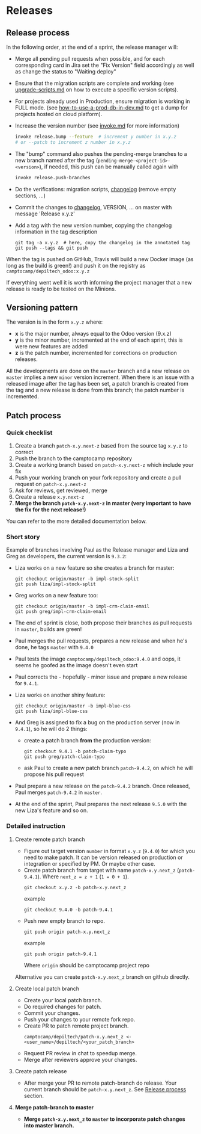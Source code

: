 <!--
This file has been generated with 'invoke project.sync'.
Do not modify. Any manual change will be lost.
Please propose your modification on
https://github.com/camptocamp/odoo-template instead.
-->
# Releases

## Release process

In the following order, at the end of a sprint, the release manager will:

* Merge all pending pull requests when possible, and for each corresponding card in Jira set the "Fix Version" field accordingly as well as change the status to "Waiting deploy"

* Ensure that the migration scripts are complete and working (see [upgrade-scripts.md](upgrade-scripts.md#run-a-version-upgrade-again) on how to execute a specific version scripts).
  
* For projects already used in Production, ensure migration is working in FULL mode. (see [how-to-use-a-prod-db-in-dev.md](how-to-use-a-prod-db-in-dev.md) to get a dump for projects hosted on cloud platform). 

* Increase the version number (see [invoke.md](invoke.md#releasebump) for more information)

  ```bash
  invoke release.bump --feature  # increment y number in x.y.z
  # or --patch to increment z number in x.y.z
  ```

* The "bump" command also pushes the pending-merge branches to a new branch named after the tag (`pending-merge-<project-id>-<version>`), if needed, this push can be manually called again with

  ```bash
  invoke release.push-branches
  ```

* Do the verifications: migration scripts, [changelog](../HISTORY.rst) (remove empty sections, ...)

* Commit the changes to [changelog](../HISTORY.rst), VERSION, ... on master with message 'Release x.y.z'

* Add a tag with the new version number, copying the changelog information in the tag description

  ```
  git tag -a x.y.z  # here, copy the changelog in the annotated tag
  git push --tags && git push
  ```

When the tag is pushed on GitHub, Travis will build a new Docker image (as
long as the build is green!) and push it on the registry as `camptocamp/depiltech_odoo:x.y.z`

If everything went well it is worth informing the project manager that a new release is ready to be tested on the Minions.

## Versioning pattern

The version is in the form `x.y.z` where:

* **x** is the major number, always equal to the Odoo version (9.x.z)
* **y** is the minor number, incremented at the end of each sprint, this is
  were new features are added
* **z** is the patch number, incremented for corrections on production releases.

All the developments are done on the `master` branch and a new release on
`master` implies a new `minor` version increment.
When there is an issue with a released image after the tag has been set, a
patch branch is created from the tag and a new release is done from this
branch; the patch number is incremented.

## Patch process

### Quick checklist

1. Create a branch `patch-x.y.next-z` based from the source tag `x.y.z` to 
   correct
2. Push the branch to the camptocamp repository
3. Create a working branch based on `patch-x.y.next-z` which include your fix
4. Push your working branch on your fork repository and create a pull request 
   on `patch-x.y.next-z`
5. Ask for reviews, get reviewed, merge
6. Create a release `x.y.next-z`
7. **Merge the branch `patch-x.y.next-z` in master (very important to have the 
   fix for the next release!)**

You can refer to the more detailed documentation below.

### Short story

Example of branches involving Paul as the Release manager and Liza and Greg as
developers, the current version is `9.3.2`:

* Liza works on a new feature so she creates a branch for master:

    ```
    git checkout origin/master -b impl-stock-split
    git push liza/impl-stock-split
    ```

* Greg works on a new feature too:
    ```
    git checkout origin/master -b impl-crm-claim-email
    git push greg/impl-crm-claim-email
    ```
* The end of sprint is close, both propose their branches as pull requests in
    `master`, builds are green!
* Paul merges the pull requests, prepares a new release and when he's done, he
    tags `master` with `9.4.0`
* Paul tests the image `camptocamp/depiltech_odoo:9.4.0` and oops, it seems he
    goofed as the image doesn't even start
* Paul corrects the - hopefully - minor issue and prepare a new release for
    `9.4.1`.
* Liza works on another shiny feature:
    ```
    git checkout origin/master -b impl-blue-css
    git push liza/impl-blue-css
    ```
* And Greg is assigned to fix a bug on the production server (now in `9.4.1`),
    so he will do 2 things:
    * create a patch branch **from** the production version:
        ```
        git checkout 9.4.1 -b patch-claim-typo
        git push greg/patch-claim-typo
        ```
    * ask Paul to create a new patch branch `patch-9.4.2`, on which he will
        propose his pull request
* Paul prepare a new release on the `patch-9.4.2` branch. Once released, Paul merges `patch-9.4.2` in `master`.
* At the end of the sprint, Paul prepares the next release `9.5.0` with the new Liza's feature and so on.

### Detailed instruction

1. Create remote patch branch

    * Figure out target version `number` in format `x.y.z` (`9.4.0`) for which
        you need to make patch. It can be version released on production or
        integration or specified by PM. Or maybe other case.
    * Create patch branch from target with name `patch-x.y.next_z`
        (`patch-9.4.1`). Where `next_z = z + 1` (`1 = 0 + 1`).
        ```git
        git checkout x.y.z -b patch-x.y.next_z
        ```
        example
        ```git
        git checkout 9.4.0 -b patch-9.4.1
        ```
    * Push new empty branch to repo.
        ```git
        git push origin patch-x.y.next_z
        ```
        example
        ```git
        git push origin patch-9.4.1
        ```
        Where `origin` should be camptocamp project repo

    Alternative you can create `patch-x.y.next_z` branch on github directly.

2. Create local patch branch

    * Create your local patch branch.
    * Do required changes for patch.
    * Commit your changes.
    * Push your changes to your remote fork repo.
    * Create PR to patch remote project branch.
        ```git
        camptocamp/depiltech/patch-x.y.next_z <- <user_name>/depiltech/<your_patch_branch>
        ```
    * Request PR review in chat to speedup merge.
    * Merge after reviewers approve your changes.

3. Create patch release

    * After merge your PR to remote patch-branch do release.
        Your current branch should be `patch-x.y.next_z`.
        See [Release process](#release-process) section.

4. **Merge patch-branch to master**

    * **Merge `patch-x.y.next_z` to `master` to incorporate patch changes
        into master branch.**
